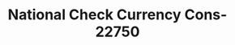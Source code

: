 ---
f_zip-code: 33442
f_state-code: FL
title: National Check Currency Cons-22750
f_phone: 954-794-0303
f_city-only: Deerfield Beach
f_address: 808 S Military Trl Deerfield Beach
f_location-unique-id: '22750'
slug: national-check-currency-cons-22750
updated-on: '2024-05-30T13:46:58.046Z'
created-on: '2024-05-30T13:36:59.803Z'
published-on: '2024-05-30T13:54:32.469Z'
f_city-state: cms/city/deerfield-beach-fl.md
f_company: cms/company/national-check-currency-cons.md
f_state: cms/state/florida.md
layout: '[payday-loan].html'
tags: payday-loan
---